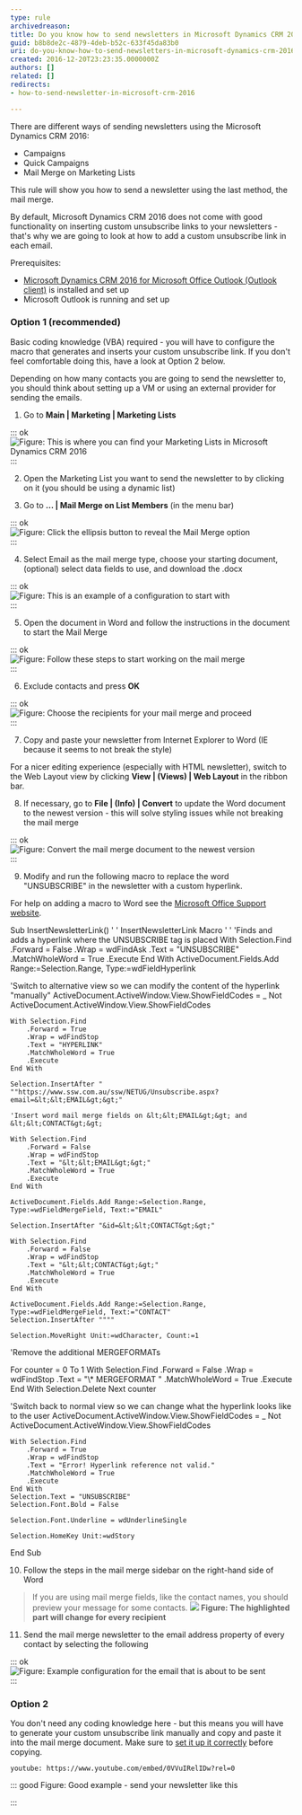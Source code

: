 ```yaml
---
type: rule
archivedreason: 
title: Do you know how to send newsletters in Microsoft Dynamics CRM 2016?
guid: b8b8de2c-4879-4deb-b52c-633f45da83b0
uri: do-you-know-how-to-send-newsletters-in-microsoft-dynamics-crm-2016
created: 2016-12-20T23:23:35.0000000Z
authors: []
related: []
redirects:
- how-to-send-newsletter-in-microsoft-crm-2016

---
```


There are different ways of sending newsletters using the Microsoft Dynamics CRM 2016:


* Campaigns
* Quick Campaigns
* Mail Merge on Marketing Lists


This rule will show you how to send a newsletter using the last method, the mail merge.






By default, Microsoft Dynamics CRM 2016 does not come with good functionality on inserting custom unsubscribe links to your newsletters - that's why we are going to look at how to add a custom unsubscribe link in each email. 







<!--endintro-->

Prerequisites:

* [Microsoft Dynamics CRM 2016 for Microsoft Office Outlook (Outlook client)](https://www.microsoft.com/en-au/download/details.aspx?id=50370) is installed and set up
* Microsoft Outlook is running and set up


### Option 1 (recommended)





Basic coding knowledge (VBA) required - you will have to configure the macro that generates and inserts your custom unsubscribe link. If you don't feel comfortable doing this, have a look at Option 2 below.

Depending on how many contacts you are going to send the newsletter to, you should think about setting up a VM or using an external provider for sending the emails.




1.   Go to   **Main | Marketing | Marketing Lists**

::: ok  
![Figure: This is where you can find your Marketing Lists in Microsoft Dynamics CRM 2016](Go-To-Marketing-Lists.jpg)  
:::

2.   Open the Marketing List you want to send the newsletter to by clicking on it (you should be using a dynamic list)

3.   Go to  **... | Mail Merge on List Members** (in the menu bar)

::: ok  
![Figure: Click the ellipsis button to reveal the Mail Merge option](Go-To-Mail-Merge-On-List-Members.jpg)  
:::

4.   Select Email as the mail merge type, choose your starting document, (optional) select data fields to use, and download the .docx



::: ok  
![Figure: This is an example of a configuration to start with](Download-Mail-Merge-Template.jpg)  
:::

5.   Open the document in Word and follow the instructions in the document to start the Mail Merge


::: ok  
![Figure: Follow these steps to start working on the mail merge](Set-Up-Word-Document.jpg)  
:::

6.   Exclude contacts and press  **OK**

::: ok  
![Figure: Choose the recipients for your mail merge and proceed](Select-Contacts.jpg)  
:::

7.   Copy and paste your newsletter from Internet Explorer to Word (IE because it seems to not break the style)

For a nicer editing experience (especially with HTML newsletter), switch to the Web Layout view by clicking  **View | (Views) | Web Layout** in the ribbon bar.

8.   If necessary, go to  **File | (Info) | Convert** to update the Word document to the newest version - this will solve styling issues while not breaking the mail merge

::: ok  
![Figure: Convert the mail merge document to the newest version](Convert-Document.jpg)  
:::

9.   Modify and run the following macro to replace the word "UNSUBSCRIBE" in the newsletter with a custom hyperlink.

For help on adding a macro to Word see the [Microsoft Office Support website](https://support.office.com/en-us/article/Create-or-run-a-macro-c6b99036-905c-49a6-818a-dfb98b7c3c9c).

Sub InsertNewsletterLink()
'
' InsertNewsletterLink Macro
'
'
'Finds and adds a hyperlink where the UNSUBSCRIBE tag is placed
    With Selection.Find
        .Forward = False
        .Wrap = wdFindAsk
        .Text = "UNSUBSCRIBE"
        .MatchWholeWord = True
        .Execute
    End With
    ActiveDocument.Fields.Add Range:=Selection.Range, Type:=wdFieldHyperlink

'Switch to alternative view so we can modify the content of the hyperlink "manually"
    ActiveDocument.ActiveWindow.View.ShowFieldCodes = \_
     Not ActiveDocument.ActiveWindow.View.ShowFieldCodes
 
    With Selection.Find
        .Forward = True
        .Wrap = wdFindStop
        .Text = "HYPERLINK"
        .MatchWholeWord = True
        .Execute
    End With

    Selection.InsertAfter " ""https://www.ssw.com.au/ssw/NETUG/Unsubscribe.aspx?email=&lt;&lt;EMAIL&gt;&gt;"

    'Insert word mail merge fields on &lt;&lt;EMAIL&gt;&gt; and &lt;&lt;CONTACT&gt;&gt;

    With Selection.Find
        .Forward = False
        .Wrap = wdFindStop
        .Text = "&lt;&lt;EMAIL&gt;&gt;"
        .MatchWholeWord = True
        .Execute
    End With

    ActiveDocument.Fields.Add Range:=Selection.Range, Type:=wdFieldMergeField, Text:="EMAIL"

    Selection.InsertAfter "&id=&lt;&lt;CONTACT&gt;&gt;"

    With Selection.Find
        .Forward = False
        .Wrap = wdFindStop
        .Text = "&lt;&lt;CONTACT&gt;&gt;"
        .MatchWholeWord = True
        .Execute
    End With

    ActiveDocument.Fields.Add Range:=Selection.Range, Type:=wdFieldMergeField, Text:="CONTACT"
    Selection.InsertAfter """"

    Selection.MoveRight Unit:=wdCharacter, Count:=1

'Remove the additional MERGEFORMATs

For counter = 0 To 1
    With Selection.Find
        .Forward = False
        .Wrap = wdFindStop
        .Text = "\\* MERGEFORMAT "
        .MatchWholeWord = True
        .Execute
    End With
    Selection.Delete
    Next counter

'Switch back to normal view so we can change what the hyperlink looks like to the user
    ActiveDocument.ActiveWindow.View.ShowFieldCodes = \_
     Not ActiveDocument.ActiveWindow.View.ShowFieldCodes

    With Selection.Find
        .Forward = True
        .Wrap = wdFindStop
        .Text = "Error! Hyperlink reference not valid."
        .MatchWholeWord = True
        .Execute
    End With
    Selection.Text = "UNSUBSCRIBE"
    Selection.Font.Bold = False

    Selection.Font.Underline = wdUnderlineSingle

    Selection.HomeKey Unit:=wdStory

End Sub



10.   Follow the steps in the mail merge sidebar on the right-hand side of Word


> If you are using mail merge fields, like the contact names, you should preview your message for some contacts. ![](Verify-Changes.jpg) **Figure: The highlighted part will change for every recipient**

 

11.   Send the mail merge newsletter to the email address property of every contact by selecting the following

::: ok  
![Figure:  Example configuration for the email that is about to be sent](Verify-Changes.jpg)  
:::

### Option 2


You don't need any coding knowledge here - but this means you will have to generate your custom unsubscribe link manually and copy and paste it into the mail merge document. Make sure to [set it up it correctly](https://support.microsoft.com/en-us/kb/912679) before copying.


`youtube: https://www.youtube.com/embed/0VVuIRelIDw?rel=0`
 

::: good
Figure: Good example - send your newsletter like this

:::
